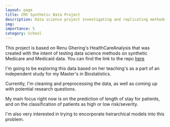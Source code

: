 ```yaml
---
layout: page
title: CMS Synthetic Data Project
description: Data science project investigating and replicating methodologies used on real Medicare and Medicaid data
img: 
importance: 5
category: School
---
```


This project is based on Renu Ghering's HealthCareAnalysis that was created with the intent of testing data science methods on synthetic Medicare and Medicaid data. You can find the link to the repo [here](https://github.com/lwilsen/HealthCareAnalysis)

I'm going to be exploring this data based on her teaching's as a part of an independent study for my Master's in Biostatistics.

Currently, I'm cleaning and preprocessing the data, as well as coming up with potential research questions.

My main focus right now is on the prediction of length of stay for patients, and on the classification of patients as high or low risk/severity. 

I'm also very interested in trying to encorporate heirarchical models into this problem.